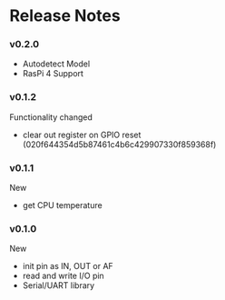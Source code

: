 # Release Notes



### v0.2.0

- Autodetect Model
- RasPi 4 Support



### v0.1.2

Functionality changed
 - clear out register on GPIO reset (020f644354d5b87461c4b6c429907330f859368f)



### v0.1.1

New
 - get CPU temperature



### v0.1.0

New
 - init pin as IN, OUT or AF
 - read and write I/O pin
 - Serial/UART library
